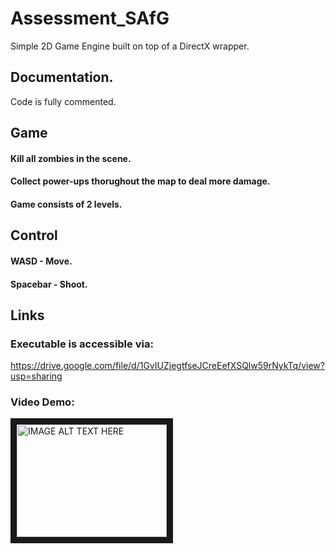 # Assessment_SAfG
Simple 2D Game Engine built on top of a DirectX wrapper.

## Documentation.
Code is fully commented.

## Game
#### Kill all zombies in the scene.
#### Collect power-ups thorughout the map to deal more damage.
#### Game consists of 2 levels.

## Control
#### WASD - Move.
#### Spacebar - Shoot.


## Links
### Executable is accessible via: 
https://drive.google.com/file/d/1GvIUZjegtfseJCreEefXSQlw59rNykTq/view?usp=sharing
### Video Demo: 
<a href="http://www.youtube.com/watch?feature=player_embedded&v=-iH5oYX7GPA" target="_blank"><img src="http://img.youtube.com/vi/-iH5oYX7GPA/0.jpg" 
alt="IMAGE ALT TEXT HERE" width="240" height="180" border="10" /></a>
